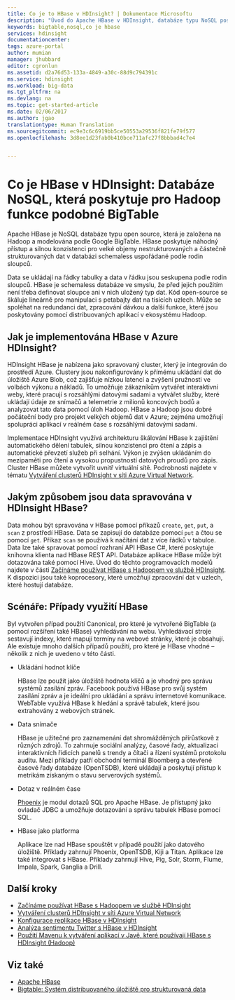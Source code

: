 ```yaml
---
title: Co je to HBase v HDInsight? | Dokumentace Microsoftu
description: "Úvod do Apache HBase v HDInsight, databáze typu NoSQL postavené na Hadoop. Další informace o případech použití a porovnání HBase s dalšími clustery Hadoop."
keywords: bigtable,nosql,co je hbase
services: hdinsight
documentationcenter: 
tags: azure-portal
author: mumian
manager: jhubbard
editor: cgronlun
ms.assetid: d2a76d53-133a-4849-a30c-88d9c794391c
ms.service: hdinsight
ms.workload: big-data
ms.tgt_pltfrm: na
ms.devlang: na
ms.topic: get-started-article
ms.date: 02/06/2017
ms.author: jgao
translationtype: Human Translation
ms.sourcegitcommit: ec9e3c6c6919bb5ce50553a29536f821fe79f577
ms.openlocfilehash: 3d8ee1d23fab0b410bce711afc27f8bbbad4c7e4


---
```

# <a name="what-is-hbase-in-hdinsight-a-nosql-database-that-provides-bigtable-like-capabilities-for-hadoop"></a>Co je HBase v HDInsight: Databáze NoSQL, která poskytuje pro Hadoop funkce podobné BigTable
Apache HBase je NoSQL databáze typu open source, která je založena na Hadoop a modelována podle Google BigTable. HBase poskytuje náhodný přístup a silnou konzistenci pro velké objemy nestrukturovaných a částečně strukturovaných dat v databázi schemaless uspořádané podle rodin sloupců.

Data se ukládají na řádky tabulky a data v řádku jsou seskupena podle rodin sloupců. HBase je schemaless databáze ve smyslu, že před jejich použitím není třeba definovat sloupce ani v nich uložený typ dat. Kód open-source se škáluje lineárně pro manipulaci s petabajty dat na tisících uzlech. Může se spoléhat na redundanci dat, zpracování dávkou a další funkce, které jsou poskytovány pomocí distribuovaných aplikací v ekosystému Hadoop.

## <a name="how-is-hbase-implemented-in-azure-hdinsight"></a>Jak je implementována HBase v Azure HDInsight?
HDInsight HBase je nabízena jako spravovaný cluster, který je integrován do prostředí Azure. Clustery jsou nakonfigurovány k přímému ukládání dat do úložiště Azure Blob, což zajišťuje nízkou latencí a zvýšení pružnosti ve volbách výkonu a nákladů. To umožňuje zákazníkům vytvářet interaktivní weby, které pracují s rozsáhlými datovými sadami a vytvářet služby, které ukládají údaje ze snímačů a telemetrie z milionů koncových bodů a analyzovat tato data pomocí úloh Hadoop. HBase a Hadoop jsou dobré počáteční body pro projekt velkých objemů dat v Azure; zejména umožňují spolupráci aplikací v reálném čase s rozsáhlými datovými sadami.

Implementace HDInsight využívá architekturu škálování HBase k zajištění automatického dělení tabulek, silnou konzistenci pro čtení a zápis a automatické převzetí služeb při selhání. Výkon je zvýšen ukládáním do mezipaměti pro čtení a vysokou propustností datových proudů pro zápis. Cluster HBase můžete vytvořit uvnitř virtuální sítě. Podrobnosti najdete v tématu [Vytváření clusterů HDInsight v síti Azure Virtual Network][hbase-provision-vnet].

## <a name="how-is-data-managed-in-hdinsight-hbase"></a>Jakým způsobem jsou data spravována v HDInsight HBase?
Data mohou být spravována v HBase pomocí příkazů `create`, `get`, `put`, a `scan` z prostředí HBase. Data se zapisují do databáze pomocí `put` a čtou se pomocí `get`. Příkaz `scan` se používá k načítání dat z více řádků v tabulce. Data lze také spravovat pomocí rozhraní API HBase C#, které poskytuje knihovna klienta nad HBase REST API. Databáze aplikace HBase může být dotazována také pomocí Hive. Úvod do těchto programovacích modelů najdete v části [Začínáme používat HBase s Hadoopem ve službě HDInsight][hbase-get-started]. K dispozici jsou také koprocesory, které umožňují zpracování dat v uzlech, které hostují databáze.

## <a name="scenarios-use-cases-for-hbase"></a>Scénáře: Případy využití HBase
Byl vytvořen případ použití Canonical, pro které je vytvořené BigTable (a pomocí rozšíření také HBase) vyhledávání na webu. Vyhledávací stroje sestavují indexy, které mapují termíny na webové stránky, které je obsahují. Ale existuje mnoho dalších případů použití, pro které je HBase vhodné – několik z nich je uvedeno v této části.

* Ukládání hodnot klíče
  
    HBase lze použít jako úložiště hodnota klíčů a je vhodný pro správu systémů zasílání zpráv. Facebook používá HBase pro svůj systém zasílání zpráv a je ideální pro ukládání a správu internetové komunikace. WebTable využívá HBase k hledání a správě tabulek, které jsou extrahovány z webových stránek.
* Data snímače
  
    HBase je užitečné pro zaznamenání dat shromážděných přírůstkově z různých zdrojů. To zahrnuje sociální analýzy, časové řady, aktualizaci interaktivních řídicích panelů s trendy a čítači a řízení systémů protokolu auditu. Mezi příklady patří obchodní terminál Bloomberg a otevřené časové řady databáze (OpenTSDB), které ukládají a poskytují přístup k metrikám získaným o stavu serverových systémů.
* Dotaz v reálném čase
  
    [Phoenix](http://phoenix.apache.org/) je modul dotazů SQL pro Apache HBase. Je přístupný jako ovladač JDBC a umožňuje dotazování a správu tabulek HBase pomocí SQL.
* HBase jako platforma
  
    Aplikace lze nad HBase spouštět v případě použití jako datového úložiště. Příklady zahrnují Phoenix, OpenTSDB, Kiji a Titan. Aplikace lze také integrovat s HBase. Příklady zahrnují Hive, Pig, Solr, Storm, Flume, Impala, Spark, Ganglia a Drill.

## <a name="a-namenext-stepsanext-steps"></a><a name="next-steps"></a>Další kroky
* [Začínáme používat HBase s Hadoopem ve službě HDInsight][hbase-get-started]
* [Vytváření clusterů HDInsight v síti Azure Virtual Network][hbase-provision-vnet]
* [Konfigurace replikace HBase v HDInsight](hdinsight-hbase-replication.md)
* [Analýza sentimentu Twitter s HBase v HDInsight][hbase-twitter-sentiment]
* [Použití Mavenu k vytváření aplikací v Javě, které používají HBase s HDInsight (Hadoop)][hbase-build-java-maven]

## <a name="a-namesee-alsoasee-also"></a><a name="see-also"></a>Viz také
* [Apache HBase](https://hbase.apache.org/)
* [Bigtable: Systém distribuovaného úložiště pro strukturovaná data](http://research.google.com/archive/bigtable.html)

[hbase-provision-vnet]: hdinsight-hbase-provision-vnet.md

[hbase-twitter-sentiment]: hdinsight-hbase-analyze-twitter-sentiment.md

[hbase-build-java-maven]: hdinsight-hbase-build-java-maven.md

[hdinsight-use-hive]: hdinsight-use-hive.md

[hdinsight-storage]: ../hdinsight-hadoop-use-blob-storage.md

[hbase-get-started]: http://azure.microsoft.com/documentation/articles/hdinsight-hbase-get-started/

[azure-purchase-options]: http://azure.microsoft.com/pricing/purchase-options/
[azure-member-offers]: http://azure.microsoft.com/pricing/member-offers/
[azure-free-trial]: http://azure.microsoft.com/pricing/free-trial/
[azure-management-portal]: https://portal.azure.com/
[azure-create-storageaccount]: ../storage-create-storage-account.md

[apache-hadoop]: http://hadoop.apache.org/



<!--HONumber=Dec16_HO3-->


